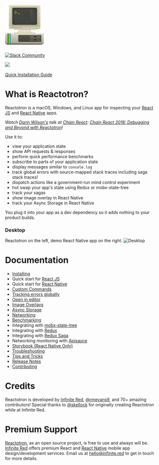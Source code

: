 # ![Reactotron Logo](./docs/images/readme/Reactotron-128.png)

[![Slack Community](https://infiniteredcommunity.herokuapp.com/badge.svg)](https://infiniteredcommunity.herokuapp.com/)

<a href="https://reactnative.cc" target="_blank"><img src="https://img.shields.io/badge/React%20Native%20Newsletter-Featured-blueviolet"></a>

[Quick Installation Guide](./docs/installing.md)

# What is Reactotron?

Reactotron is a macOS, Windows, and Linux app for inspecting your [React JS](https://facebook.github.io/react/) and [React Native](https://facebook.github.io/react-native/) apps.

_Watch [Darin Wilson's](https://github.com/darinwilson) talk at [Chain React](https://infinite.red/ChainReactConf): [Chain React 2018: Debugging and Beyond with Reactotron](https://www.youtube.com/watch?v=UiPo9A9k7xc)!_

Use it to:

- view your application state
- show API requests & responses
- perform quick performance benchmarks
- subscribe to parts of your application state
- display messages similar to `console.log`
- track global errors with source-mapped stack traces including saga stack traces!
- dispatch actions like a government-run mind control experiment
- hot swap your app's state using Redux or mobx-state-tree
- track your sagas
- show image overlay in React Native
- track your Async Storage in React Native

You plug it into your app as a dev dependency so it adds nothing to your product builds.

### Desktop

Reactotron on the left, demo React Native app on the right.
![Desktop](./docs/images/readme/reactotron-demo-app.gif)

# Documentation

- [Installing](./docs/installing.md)
- Quick start for [React JS](./docs/quick-start-react-js.md)
- Quick start for [React Native](./docs/quick-start-react-native.md)
- [Custom Commands](./docs/custom-commands.md)
- [Tracking errors globally](./docs/plugin-track-global-errors.md)
- [Open in editor](./docs/plugin-open-in-editor.md)
- [Image Overlays](./docs/plugin-overlay.md)
- [Async Storage](./docs/plugin-async-storage.md)
- [Networking](./docs/plugin-networking.md)
- [Benchmarking](./docs/plugin-benchmark.md)
- Integrating with [mobx-state-tree](./docs/plugin-mst.md)
- Integrating with [Redux](./docs/plugin-redux.md)
- Integrating with [Redux Saga](./docs/plugin-redux-saga.md)
- Networking monitoring with [Apisauce](./docs/plugin-apisauce.md)
- [Storybook (React Native Only)](./docs/plugin-storybook.md)
- [Troubleshooting](./docs/troubleshooting.md)
- [Tips and Tricks](./docs/tips.md)
- [Release Notes](https://github.com/reactotron/reactotron/releases)
- [Contributing](./docs/contributing.md)

# Credits

Reactotron is developed by [Infinite Red](https://infinite.red), [@rmevans9](https://github.com/rmevans9), and 70+ amazing contributors! Special thanks to [@skellock](https://github.com/skellock) for originally creating Reactotron while at Infinite Red.

# Premium Support

[Reactotron](https://infinite.red/reactotron), as an open source project, is free to use and always will be. [Infinite Red](https://infinite.red/) offers premium React and [React Native](https://infinite.red/react-native) mobile app design/development services. Email us at [hello@infinite.red](mailto:hello@infinite.red) to get in touch for more details.
